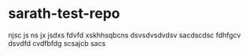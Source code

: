 # sarath-test-repo
njsc js
ns jx jsdxs
fdvfd
xskhhsqbcns
dsvsdvsdvdsv
sacdscdsc
fdhfgcv 
dsvdfd
cvdfbfdg
scsajcb sacs
